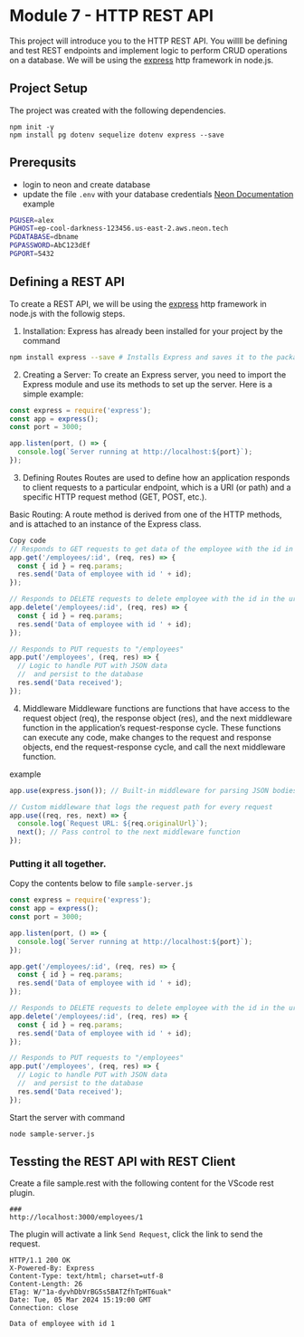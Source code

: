 # Module 7 - HTTP REST API
This project will introduce you to the HTTP REST API. 
You willll be defining and test REST endpoints and implement logic to perform CRUD operations on a database. We will be using the [express](https://expressjs.com)  http framework in node.js.



## Project Setup
The project was created with the following dependencies. 
```
npm init -y
npm install pg dotenv sequelize dotenv express --save
```

## Prerequsits
- login to neon and create database
- update the file `.env` with your database credentials
[Neon Documentation](https://neon.tech/docs/connect/connect-from-any-app)
example
```sh
PGUSER=alex
PGHOST=ep-cool-darkness-123456.us-east-2.aws.neon.tech
PGDATABASE=dbname
PGPASSWORD=AbC123dEf
PGPORT=5432
```

## Defining a REST API
To create a REST API, we will be using the [express](https://expressjs.com)  http framework in node.js with the followig steps.

1. Installation: Express has already been installed for your project by the command
```bash
npm install express --save # Installs Express and saves it to the package.json file
```

2. Creating a Server: To create an Express server, you need to import the Express module and use its methods to set up the server. Here is a simple example:

```js
const express = require('express');
const app = express();
const port = 3000;

app.listen(port, () => {
  console.log(`Server running at http://localhost:${port}`);
});
```

3. Defining Routes
Routes are used to define how an application responds to client requests to a particular endpoint, which is a URI (or path) and a specific HTTP request method (GET, POST, etc.).

Basic Routing: A route method is derived from one of the HTTP methods, and is attached to an instance of the Express class.

```js
Copy code
// Responds to GET requests to get data of the employee with the id in the url
app.get('/employees/:id', (req, res) => {
  const { id } = req.params; 
  res.send('Data of employee with id ' + id);
});

// Responds to DELETE requests to delete employee with the id in the url
app.delete('/employees/:id', (req, res) => {
  const { id } = req.params; 
  res.send('Data of employee with id ' + id);
});

// Responds to PUT requests to "/employees"
app.put('/employees', (req, res) => {
  // Logic to handle PUT with JSON data
  //  and persist to the database
  res.send('Data received');
});
```

4. Middleware
Middleware functions are functions that have access to the request object (req), the response object (res), and the next middleware function in the application’s request-response cycle. These functions can execute any code, make changes to the request and response objects, end the request-response cycle, and call the next middleware function.

example
```js
app.use(express.json()); // Built-in middleware for parsing JSON bodies

// Custom middleware that logs the request path for every request
app.use((req, res, next) => {
  console.log(`Request URL: ${req.originalUrl}`);
  next(); // Pass control to the next middleware function
});
```

### Putting it all together.
Copy the contents below to file `sample-server.js`
```js
const express = require('express');
const app = express();
const port = 3000;

app.listen(port, () => {
  console.log(`Server running at http://localhost:${port}`);
});

app.get('/employees/:id', (req, res) => {
  const { id } = req.params; 
  res.send('Data of employee with id ' + id);
});

// Responds to DELETE requests to delete employee with the id in the url
app.delete('/employees/:id', (req, res) => {
  const { id } = req.params; 
  res.send('Data of employee with id ' + id);
});

// Responds to PUT requests to "/employees"
app.put('/employees', (req, res) => {
  // Logic to handle PUT with JSON data
  //  and persist to the database
  res.send('Data received');
});
```

Start the server with command
```
node sample-server.js
```

## Tessting the REST API with REST Client
Create a file sample.rest with the following content for the VScode rest plugin.
```
###
http://localhost:3000/employees/1
```

The plugin will activate a link `Send Request`, click the link to send the request.

```
HTTP/1.1 200 OK
X-Powered-By: Express
Content-Type: text/html; charset=utf-8
Content-Length: 26
ETag: W/"1a-dyvhDbVrBG5s5BATZfhTpHT6uak"
Date: Tue, 05 Mar 2024 15:19:00 GMT
Connection: close

Data of employee with id 1
```